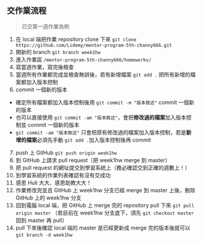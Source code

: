## 交作業流程
> 已交第一週作業為例
1. 在 local 端把作業 repository clone 下來 `git clone https://github.com/Lidemy/mentor-program-5th-channy666.git` 
2. 開新的 branch `git branch week1hw`
3. 進入作業區 `/mentor-program-5th-channy666/homeworks/`
4. 寫當週作業，寫完後檢查
5. 當週所有作業都完成並檢查無誤後，若有新增檔案 `git add .` 把所有新增的檔案都加入版本控制
6. commit 一個新的版本 
  * 確定所有檔案都加入版本控制後用 `git commit -m "版本敘述"` commit 一個新的版本
  * 也可以直接使用 `git commit -am "版本敘述"`，會把**修改過的檔案**加入版本控制並 commit 一個新的版本
  * `git commit -am "版本敘述"` 只會把原有修改過的檔案加入版本控制，若是**新增的檔案**必須先手動 `git add .`加入版本控制後再 commit
7. push 上 GitHub `git push origin week1hw`
7. 到 GitHub 上請求 pull request（把 week1hw merge 到 master）
8. 把 pull request 的網址提交到學習系統上（務必確認交到正確的週數上！）
9. 到學習系統的作業列表確認有沒有交成功
10. 感恩 Huli 大大、感恩助教大大！
11. 作業修改完並且 GitHub 上 week1hw 分支已經 merge 到 master 上後，刪除 GitHub 上的 week1hw 分支
12. 回到電腦 local 端，把 GitHub 上 merge 完的 repository pull 下來 `git pull origin master` （若目前在 week1hw 分支底下，須先 `git checkout master` 回到 master 再 pull）
13. pull 下來後確認 local 端的 master 是已經更新成 merge 完的版本後就可以 `git branch -d week1hw`